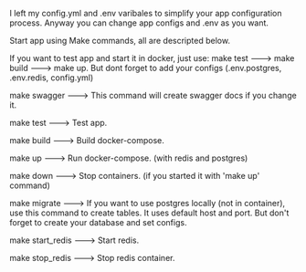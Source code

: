 I left my config.yml and .env varibales to simplify your app configuration process.
Anyway you can change app configs and .env as you want.

Start app using Make commands, all are descripted below.

If you want to test app and start it in docker, just use: make test ---> make build ---> make up.
But dont forget to add your configs (.env.postgres, .env.redis, config.yml)

make swagger --->
    This command will create swagger docs if you change it.

make test --->
    Test app.

make build --->
    Build docker-compose.

make up --->
    Run docker-compose. (with redis and postgres)

make down --->
    Stop containers. (if you started it with 'make up' command)

make migrate --->
    If you want to use postgres locally (not in container), use this command to create tables.
    It uses default host and port.
    But don't forget to create your database and set configs.

make start_redis --->
    Start redis.

make stop_redis --->
    Stop redis container. 
